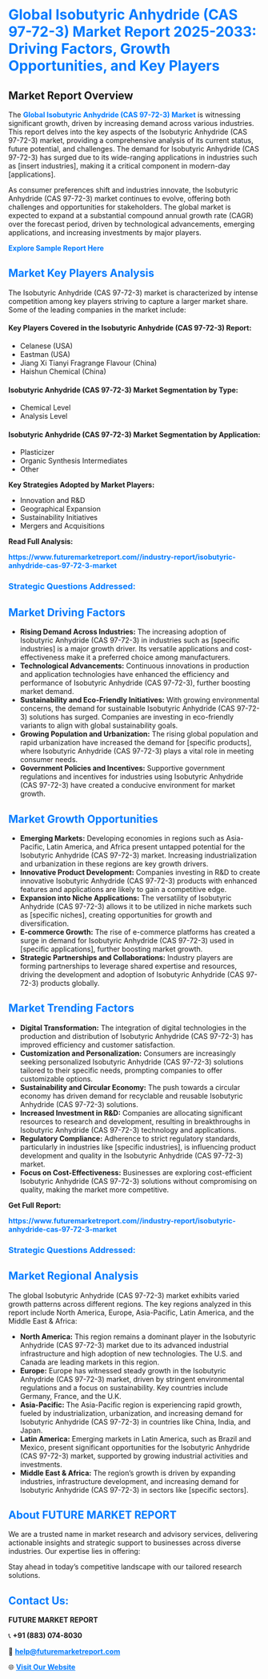 <h1 style="color: #007BFF;">Global Isobutyric Anhydride (CAS 97-72-3) Market Report 2025-2033: Driving Factors, Growth Opportunities, and Key Players</h1>

<section id="overview">
<h2>Market Report Overview</h2>
<p>The <a href="https://www.futuremarketreport.com//industry-report/isobutyric-anhydride-cas-97-72-3-market" style="color: #007BFF; text-decoration: none;"><strong>Global Isobutyric Anhydride (CAS 97-72-3) Market</strong></a> is witnessing significant growth, driven by increasing demand across various industries. This report delves into the key aspects of the Isobutyric Anhydride (CAS 97-72-3) market, providing a comprehensive analysis of its current status, future potential, and challenges. The demand for Isobutyric Anhydride (CAS 97-72-3) has surged due to its wide-ranging applications in industries such as [insert industries], making it a critical component in modern-day [applications].</p>
<p>As consumer preferences shift and industries innovate, the Isobutyric Anhydride (CAS 97-72-3) market continues to evolve, offering both challenges and opportunities for stakeholders. The global market is expected to expand at a substantial compound annual growth rate (CAGR) over the forecast period, driven by technological advancements, emerging applications, and increasing investments by major players.</p>
</section>

<section id="overview">
<p><a href="https://www.futuremarketreport.com//request-sample/reportId=85597" style="color: #007BFF; text-decoration: none;"><strong>Explore Sample Report Here</strong></a></p>
</section>

<section id="key-players">
<h2 style="color: #007BFF;">Market Key Players Analysis</h2>
<p>The Isobutyric Anhydride (CAS 97-72-3) market is characterized by intense competition among key players striving to capture a larger market share. Some of the leading companies in the market include:</p>
<h4>Key Players Covered in the Isobutyric Anhydride (CAS 97-72-3) Report:</h4>
<ul><li>Celanese (USA)</li><li>Eastman (USA)</li><li>Jiang Xi Tianyi Fragrange Flavour (China)</li><li>Haishun Chemical (China)</li></ul>
<h4>Isobutyric Anhydride (CAS 97-72-3) Market Segmentation by Type:</h4>
<ul><li>Chemical Level</li><li>Analysis Level</li></ul>

<h4>Isobutyric Anhydride (CAS 97-72-3) Market Segmentation by Application:</h4>
<ul><li>Plasticizer</li><li>Organic Synthesis Intermediates</li><li>Other</li></ul>
<p><strong>Key Strategies Adopted by Market Players:</strong></p>
<ul>
<li>Innovation and R&D</li>
<li>Geographical Expansion</li>
<li>Sustainability Initiatives</li>
<li>Mergers and Acquisitions</li>
</ul>
</section>

<section>
<p><strong>Read Full Analysis: </strong></p><a href="https://www.futuremarketreport.com//industry-report/isobutyric-anhydride-cas-97-72-3-market" style="color: #007BFF; text-decoration: none;"><strong>https://www.futuremarketreport.com//industry-report/isobutyric-anhydride-cas-97-72-3-market</strong></a>
<h3 style="color: #007BFF;">Strategic Questions Addressed:</h3>
</section>

<section id="driving-factors">
<h2 style="color: #007BFF;">Market Driving Factors</h2>
<ul>
<li><strong>Rising Demand Across Industries:</strong> The increasing adoption of Isobutyric Anhydride (CAS 97-72-3) in industries such as [specific industries] is a major growth driver. Its versatile applications and cost-effectiveness make it a preferred choice among manufacturers.</li>
<li><strong>Technological Advancements:</strong> Continuous innovations in production and application technologies have enhanced the efficiency and performance of Isobutyric Anhydride (CAS 97-72-3), further boosting market demand.</li>
<li><strong>Sustainability and Eco-Friendly Initiatives:</strong> With growing environmental concerns, the demand for sustainable Isobutyric Anhydride (CAS 97-72-3) solutions has surged. Companies are investing in eco-friendly variants to align with global sustainability goals.</li>
<li><strong>Growing Population and Urbanization:</strong> The rising global population and rapid urbanization have increased the demand for [specific products], where Isobutyric Anhydride (CAS 97-72-3) plays a vital role in meeting consumer needs.</li>
<li><strong>Government Policies and Incentives:</strong> Supportive government regulations and incentives for industries using Isobutyric Anhydride (CAS 97-72-3) have created a conducive environment for market growth.</li>
</ul>
</section>

<section id="growth-opportunities">
<h2 style="color: #007BFF;">Market Growth Opportunities</h2>
<ul>
<li><strong>Emerging Markets:</strong> Developing economies in regions such as Asia-Pacific, Latin America, and Africa present untapped potential for the Isobutyric Anhydride (CAS 97-72-3) market. Increasing industrialization and urbanization in these regions are key growth drivers.</li>
<li><strong>Innovative Product Development:</strong> Companies investing in R&D to create innovative Isobutyric Anhydride (CAS 97-72-3) products with enhanced features and applications are likely to gain a competitive edge.</li>
<li><strong>Expansion into Niche Applications:</strong> The versatility of Isobutyric Anhydride (CAS 97-72-3) allows it to be utilized in niche markets such as [specific niches], creating opportunities for growth and diversification.</li>
<li><strong>E-commerce Growth:</strong> The rise of e-commerce platforms has created a surge in demand for Isobutyric Anhydride (CAS 97-72-3) used in [specific applications], further boosting market growth.</li>
<li><strong>Strategic Partnerships and Collaborations:</strong> Industry players are forming partnerships to leverage shared expertise and resources, driving the development and adoption of Isobutyric Anhydride (CAS 97-72-3) products globally.</li>
</ul>
</section>

<section id="trending-factors">
<h2 style="color: #007BFF;">Market Trending Factors</h2>
<ul>
<li><strong>Digital Transformation:</strong> The integration of digital technologies in the production and distribution of Isobutyric Anhydride (CAS 97-72-3) has improved efficiency and customer satisfaction.</li>
<li><strong>Customization and Personalization:</strong> Consumers are increasingly seeking personalized Isobutyric Anhydride (CAS 97-72-3) solutions tailored to their specific needs, prompting companies to offer customizable options.</li>
<li><strong>Sustainability and Circular Economy:</strong> The push towards a circular economy has driven demand for recyclable and reusable Isobutyric Anhydride (CAS 97-72-3) solutions.</li>
<li><strong>Increased Investment in R&D:</strong> Companies are allocating significant resources to research and development, resulting in breakthroughs in Isobutyric Anhydride (CAS 97-72-3) technology and applications.</li>
<li><strong>Regulatory Compliance:</strong> Adherence to strict regulatory standards, particularly in industries like [specific industries], is influencing product development and quality in the Isobutyric Anhydride (CAS 97-72-3) market.</li>
<li><strong>Focus on Cost-Effectiveness:</strong> Businesses are exploring cost-efficient Isobutyric Anhydride (CAS 97-72-3) solutions without compromising on quality, making the market more competitive.</li>
</ul>
</section>

<section>
<p><strong>Get Full Report: </strong></p><a href="https://www.futuremarketreport.com//industry-report/isobutyric-anhydride-cas-97-72-3-market" style="color: #007BFF; text-decoration: none;"><strong>https://www.futuremarketreport.com//industry-report/isobutyric-anhydride-cas-97-72-3-market</strong></a>
<h3 style="color: #007BFF;">Strategic Questions Addressed:</h3>
</section>


<section id="regional-analysis">
<h2 style="color: #007BFF;">Market Regional Analysis</h2>
<p>The global Isobutyric Anhydride (CAS 97-72-3) market exhibits varied growth patterns across different regions. The key regions analyzed in this report include North America, Europe, Asia-Pacific, Latin America, and the Middle East & Africa:</p>
<ul>
<li><strong>North America:</strong> This region remains a dominant player in the Isobutyric Anhydride (CAS 97-72-3) market due to its advanced industrial infrastructure and high adoption of new technologies. The U.S. and Canada are leading markets in this region.</li>
<li><strong>Europe:</strong> Europe has witnessed steady growth in the Isobutyric Anhydride (CAS 97-72-3) market, driven by stringent environmental regulations and a focus on sustainability. Key countries include Germany, France, and the U.K.</li>
<li><strong>Asia-Pacific:</strong> The Asia-Pacific region is experiencing rapid growth, fueled by industrialization, urbanization, and increasing demand for Isobutyric Anhydride (CAS 97-72-3) in countries like China, India, and Japan.</li>
<li><strong>Latin America:</strong> Emerging markets in Latin America, such as Brazil and Mexico, present significant opportunities for the Isobutyric Anhydride (CAS 97-72-3) market, supported by growing industrial activities and investments.</li>
<li><strong>Middle East & Africa:</strong> The region’s growth is driven by expanding industries, infrastructure development, and increasing demand for Isobutyric Anhydride (CAS 97-72-3) in sectors like [specific sectors].</li>
</ul>
</section>

<footer>
<h2 style="color: #007BFF;">About FUTURE MARKET REPORT</h2>
<p>We are a trusted name in market research and advisory services, delivering actionable insights and strategic support to businesses across diverse industries. Our expertise lies in offering:</p>

<p>Stay ahead in today’s competitive landscape with our tailored research solutions.</p>

<h2 style="color: #007BFF;">Contact Us:</h2>
<p><strong>FUTURE MARKET REPORT</strong></p>
<p>📞 <strong>+91 (883) 074-8030</strong></p>
<p>📧 <strong><a href="mailto:help@futuremarketreport.com" style="color: #007BFF;">help@futuremarketreport.com</a></strong></p>
<p>🌐 <strong><a href="https://www.futuremarketreport.com/" style="color: #007BFF;">Visit Our Website</a></strong></p>
</footer>